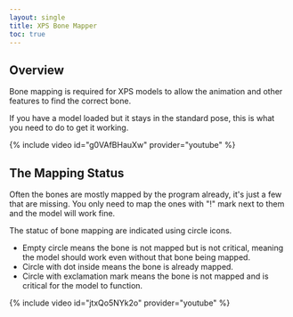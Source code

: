```yaml
---
layout: single
title: XPS Bone Mapper
toc: true
---
```


## Overview
Bone mapping is required for XPS models to allow the animation and other features to find the correct bone.

If you have a model loaded but it stays in the standard pose, this is what you need to do to get it working.

{% include video id="g0VAfBHauXw" provider="youtube" %}

## The Mapping Status
Often the bones are mostly mapped by the program already, it's just a few that are missing. You only need to map the ones with "!" mark next to them and the model will work fine.

The statuc of bone mapping are indicated using circle icons. 
* Empty  circle means the bone is not mapped but is not critical, meaning the model should work even without that bone being mapped. 
* Circle with dot inside means the bone is already mapped. 
* Circle with exclamation mark means the bone is not mapped and is critical for the model to function.

{% include video id="jtxQo5NYk2o" provider="youtube" %}
